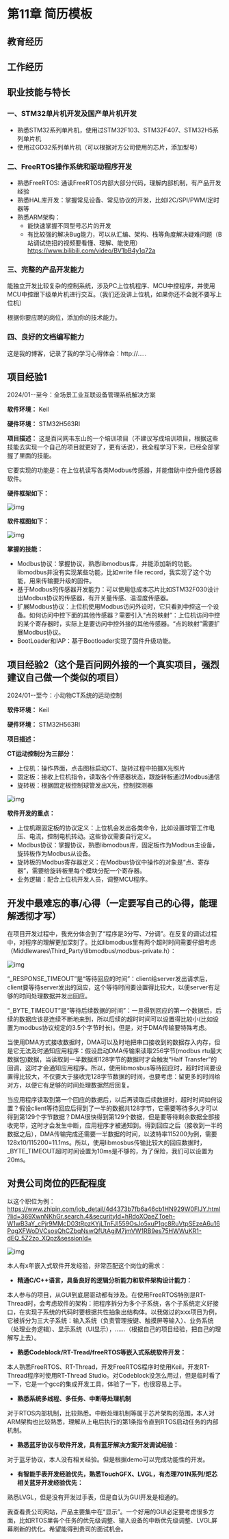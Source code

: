 # 第11章 简历模板

## **教育经历**

## **工作经历**

## **职业技能与特长**

### 一、STM32单片机开发及国产单片机开发

- 熟悉STM32系列单片机，使用过STM32F103、STM32F407、STM32H5系列单片机
- 使用过GD32系列单片机（可以根据对方公司使用的芯片，添加型号）

### 二、FreeRTOS操作系统和驱动程序开发

- 熟悉FreeRTOS: 通读FreeRTOS内部大部分代码，理解内部机制，有产品开发经验
- 熟悉HAL库开发：掌握常见设备、常见协议的开发，比如I2C/SPI/PWM/定时器等
- 熟悉ARM架构：
  - 能快速掌握不同型号芯片的开发
  - 有比较强的解决Bug能力，可以从汇编、架构、栈等角度解决疑难问题（B站调试绝招的视频要看懂、理解、能使用）https://www.bilibili.com/video/BV1bB4y1q72a

### 三、完整的产品开发能力

能独立开发比较复杂的控制系统，涉及PC上位机程序、MCU中控程序，并使用MCU中控跟下级单片机进行交互。（我们还没讲上位机，如果你还不会就不要写上位机）

根据你要应聘的岗位，添加你的技术能力。

### 四、良好的文档编写能力

这是我的博客，记录了我的学习心得体会：http://.....

## **项目经验1**

2024/01--至今：全场景工业互联设备管理系统解决方案

**软件环境：** Keil

**硬件环境：** STM32H563RI

**项目描述：** 这是百问网韦东山的一个培训项目（不建议写成培训项目，根据这些技能去实现一个自己的项目就更好了，更有话说），我全程学习下来，已经全部掌握了里面的技能。

它要实现的功能是：在上位机读写各类Modbus传感器，并能借助中控升级传感器软件。

**硬件框架如下：**

![img](pic/chapter12/image1.png)  

**软件框图如下：**

![img](pic/chapter12/image2.png) 

**掌握的技能：** 

- Modbus协议：掌握协议，熟悉libmodbus库，并能添加新的功能。libmodbus并没有实现某些功能，比如write file record，我实现了这个功能，用来传输要升级的固件。
- 基于Modbus的传感器开发能力：可以使用低成本芯片比如STM32F030设计出Modbus协议的传感器，有开关量传感、温湿度传感器。
- 扩展Modbus协议：上位机使用Modbus访问外设时，它只看到中控这一个设备。如何访问中控下面的其他传感器？需要引入“点的映射”：上位机访问中控的某个寄存器时，实际上是要访问中控外接的其他传感器。“点的映射”需要扩展Modbus协议。
- BootLoader和IAP：基于Bootloader实现了固件升级功能。


## **项目经验2（这个是百问网外接的一个真实项目，强烈建议自己做一个类似的项目）**

2024/01--至今：小动物CT系统的运动控制

**软件环境：** Keil

**硬件环境：** STM32H563RI

**项目描述：**

**CT运动控制分为三部分：**

- 上位机：操作界面，点击图标启动CT、旋转过程中拍摄X光照片
- 固定板：接收上位机指令，读取各个传感器状态，跟旋转板通过Modbus通信
- 旋转板：根据固定板控制球管发出X光，控制探测器

![img](pic/chapter12/image3.png) 

**软件开发的重点：**

- 上位机跟固定板的协议定义：上位机会发出各类命令，比如设置球管工作电压、电流，控制电机转动。这些协议需要自行定义。
- Modbus协议：掌握协议，熟悉libmodbus库，固定板作为Modbus主设备，旋转板作为Modbus从设备。 
- 旋转板的Modbus寄存器定义：在Modbus协议中操作的对象是“点、寄存器”，需要给旋转板里每个模块分配一个寄存器。
- 业务逻辑：配合上位机开发人员，调整MCU程序。

## **开发中最难忘的事/心得（一定要写自己的心得，能理解透彻才写）**

在项目开发过程中，我充分体会到了“程序是3分写、7分调”。在反复的调试过程中，对程序的理解更加深刻了。比如libmodbus里有两个超时时间需要仔细考虑（Middlewares\Third_Party\libmodbus\modbus-private.h）：

![img](pic/chapter12/image4.png) 

“_RESPONSE_TIMEOUT”是“等待回应的时间”：client给server发出请求后，client要等待server发出的回应，这个等待时间要设置得比较大，以便server有足够的时间处理数据并发出回应。

“_BYTE_TIMEOUT”是“等待后续数据的时间”：一旦得到回应的第一个数据后，后续的数据应该是连续不断地来到，所以后续的超时时间可以设置得比较小(比如设置为modbus协议规定的3.5个字节时长)。但是，对于DMA传输要特殊考虑。

当使用DMA方式接收数据时，DMA可以及时地把串口接收到的数据存入内存，但是它无法及时通知应用程序：假设启动DMA传输来读取256字节(modbus rtu最大数据包)数据，当读取到一半数据即128字节的数据时才会触发“Half Transfer”的回调，这时才会通知应用程序。所以，使用libmosbus等待回应时，超时时间要设置得比较大，不仅要大于接收完128字节数据的时间，也要考虑：留更多的时间给对方，以便它有足够的时间处理数据然后回复。

当应用程序读取到第一个回应的数据后，以后再读取后续数据时，超时时间如何设置？假设client等待回应后得到了一半的数据共128字节，它需要等待多久才可以得到第129个字节数据？DMA很快得到第129个数据，但是要等待剩余数据全部接收完毕，这时才会发生中断，应用程序才被通知到。得到回应之后（接收到一半的数据之后），DMA传输完成还需要一半数据的时间，以波特率115200为例，需要128x10/115200=11.1ms。所以，使用libmosbus传输比较大的回应数据时，_BYTE_TIMEOUT超时时间设置为10ms是不够的，为了保险，我们可以设置为20ms。

## **对贵公司岗位的匹配程度**

以这个职位为例：https://www.zhipin.com/job_detail/4d4373b7fb6a46cb1HN929W0FlJY.html?lid=369XwnNKhGr.search.4&securityId=hRdoXOaeZToeh-W1wB3aY_cPjr9MMcD03tRpzKYjLTnFJl559OsJo5xuP1gc8RuVtpSEzeA6u16PqgXFWoDVCsosQhCZbqNswQfUtAgjM7jmVW1RB9es75HWWuKR1-dEQ_5Z2zo_XQpz&sessionId=

![img](pic/chapter12/image5.png) 

本人有x年嵌入式软件开发经验，非常匹配这个岗位的需求：

- **精通C/C++语言，具备良好的逻辑分析能力和软件架构设计能力：**

本人参与的项目，从GUI到底层驱动都有涉及。在使用FreeRTOS特别是RT-Thread时，会考虑软件的架构：把程序拆分为多个子系统，各个子系统定义好接口，在实现子系统的代码时要根据共性抽象出结构体。以我做过的xxx项目为例，它被拆分为三大子系统：输入系统（负责管理按键、触摸屏等输入）、业务系统（处理业务逻辑）、显示系统（UI显示），……（根据自己的项目经验，把自己的理解写上去）。

- **熟悉Codeblock/RT-Tread/freeRTOS等嵌入式系统软件开发：**

本人熟悉FreeRTOS、RT-Thread，开发FreeRTOS程序时使用Keil，开发RT-Thread程序时使用RT-Thread Studio。对Codeblock没怎么用过，但是临时看了一下，它是一个gcc的集成开发工具，体验了一下，也很容易上手。

- **熟悉系统多线程、多任务、中断等处理机制**

对于RTOS内部机制，比较熟悉。中断处理机制等属于芯片架构的范围，本人对ARM架构也比较熟悉，理解从上电后执行的第1条指令直到RTOS启动任务的内部机制。

- **熟悉蓝牙协议与软件开发，具有蓝牙解决方案开发调试经验：**

对于蓝牙协议，本人没有相关经验。但是根据demo可以完成功能性的开发。

- **有智能手表开发经验优先，熟悉TouchGFX、LVGL，有杰理701N系列/炬芯相关蓝牙开发经验优先：**

熟悉LVGL，但是没有开发过手表，但是自认为GUI开发是相通的。

我查看贵公司网站，产品主要集中在“显示”。一个好用的GUI必定要考虑很多方面，比如RTOS里各个任务的优先级调整、输入设备的中断优先级调整、LVGL屏幕刷新的优化。希望能得到贵司的面试机会。